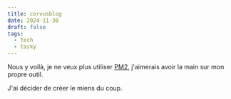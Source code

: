 ```yaml
---
title: corvusblog
date: 2024-11-30
draft: false
tags:
  - tech
  - tasky
---
```

Nous y voilà, je ne veux plus utiliser [PM2](https://pm2.keymetrics.io/), j'aimerais avoir la main sur mon propre outil.

J'ai décider de créer le miens du coup.


